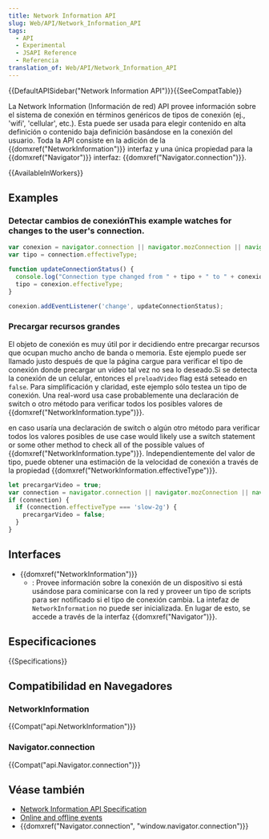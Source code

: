 ```yaml
---
title: Network Information API
slug: Web/API/Network_Information_API
tags:
  - API
  - Experimental
  - JSAPI Reference
  - Referencia
translation_of: Web/API/Network_Information_API
---
```


{{DefaultAPISidebar("Network Information API")}}{{SeeCompatTable}}

La Network Information (Información de red) API provee información sobre el sistema de conexión en términos genéricos de tipos de conexión (ej., 'wifi', 'cellular', etc.). Esta puede ser usada para elegir contenido en alta definición o contenido baja definición basándose en la conexión del usuario. Toda la API consiste en la adición de la {{domxref("NetworkInformation")}} interfaz y una única propiedad para la {{domxref("Navigator")}} interfaz: {{domxref("Navigator.connection")}}.

{{AvailableInWorkers}}

## Examples

### Detectar cambios de conexiónThis example watches for changes to the user's connection.

```js
var conexion = navigator.connection || navigator.mozConnection || navigator.webkitConnection;
var tipo = connection.effectiveType;

function updateConnectionStatus() {
  console.log("Connection type changed from " + tipo + " to " + conexion.effectiveType);
  tipo = conexion.effectiveType;
}

conexion.addEventListener('change', updateConnectionStatus);
```

### Precargar recursos grandes

El objeto de conexión es muy útil por ir decidiendo entre precargar recursos que ocupan mucho ancho de banda o memoria. Este ejemplo puede ser llamado justo después de que la página cargue para verificar el tipo de conexión donde precargar un video tal vez no sea lo deseado.Si se detecta la conexión de un celular, entonces el `preloadVideo` flag está seteado en `false`. Para simplificación y claridad, este ejemplo sólo testea un tipo de conexión. Una real-word usa case probablemente una declaración de switch o otro método para verificar todos los posibles valores de {{domxref("NetworkInformation.type")}}.

en caso usaría una declaración de switch o algún otro método para verificar todos los valores posibles de
use case would likely use a switch statement or some other method to check all of the possible values of {{domxref("NetworkInformation.type")}}. Independientemente del valor de tipo, puede obtener una estimación de la velocidad de conexión a través de la propiedad {{domxref("NetworkInformation.effectiveType")}}.

```js
let precargarVideo = true;
var connection = navigator.connection || navigator.mozConnection || navigator.webkitConnection;
if (connection) {
  if (connection.effectiveType === 'slow-2g') {
    precargarVideo = false;
  }
}
```

## Interfaces

- {{domxref("NetworkInformation")}}
  - : Provee información sobre la conexión de un dispositivo si está usándose para cominicarse con la red y proveer un tipo de scripts para ser notificado si el tipo de conexión cambia. La intefaz de `NetworkInformation` no puede ser inicializada. En lugar de esto, se accede a través de la interfaz {{domxref("Navigator")}}.

## Especificaciones

{{Specifications}}

## Compatibilidad en Navegadores

### NetworkInformation

{{Compat("api.NetworkInformation")}}

### Navigator.connection

{{Compat("api.Navigator.connection")}}

## Véase también

- [Network Information API Specification](http://w3c.github.io/netinfo/)
- [Online and offline events](/es/docs/Online_and_offline_events)
- {{domxref("Navigator.connection", "window.navigator.connection")}}
